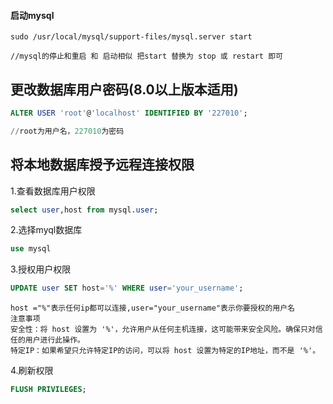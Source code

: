 #### 启动mysql  
```shell
sudo /usr/local/mysql/support-files/mysql.server start

//mysql的停止和重启 和 启动相似 把start 替换为 stop 或 restart 即可
```
## 更改数据库用户密码(8.0以上版本适用)
```sql 
ALTER USER 'root'@'localhost' IDENTIFIED BY '227010';

//root为用户名，227010为密码
```


## 将本地数据库授予远程连接权限
1.查看数据库用户权限
```sql
select user,host from mysql.user;
```
2.选择myql数据库
```sql
use mysql
```
3.授权用户权限
```sql
UPDATE user SET host='%' WHERE user='your_username';
```
```
host ="%"表示任何ip都可以连接,user="your_username"表示你要授权的用户名
注意事项
安全性：将 host 设置为 '%'，允许用户从任何主机连接，这可能带来安全风险。确保只对信任的用户进行此操作。
特定IP：如果希望只允许特定IP的访问，可以将 host 设置为特定的IP地址，而不是 '%'。
```
4.刷新权限
```sql
FLUSH PRIVILEGES;
```





